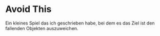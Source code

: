 # Avoid This
Ein kleines Spiel das ich geschrieben habe, bei dem es das Ziel ist den fallenden Objekten auszuweichen.
